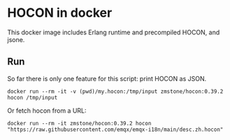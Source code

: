 # HOCON in docker

This docker image includes Erlang runtime and precompiled HOCON, and jsone.

## Run

So far there is only one feature for this script: print HOCON as JSON.

```
docker run --rm -it -v (pwd)/my.hocon:/tmp/input zmstone/hocon:0.39.2 hocon /tmp/input
```

Or fetch hocon from a URL:

```
docker run --rm -it zmstone/hocon:0.39.2 hocon "https://raw.githubusercontent.com/emqx/emqx-i18n/main/desc.zh.hocon"
```
